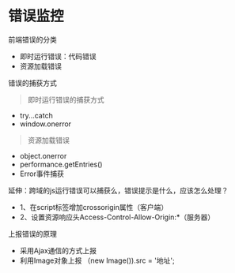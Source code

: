 错误监控
====
前端错误的分类
* 即时运行错误：代码错误
* 资源加载错误

错误的捕获方式
>即时运行错误的捕获方式
* try...catch
* window.onerror

>资源加载错误
* object.onerror
* performance.getEntries()
* Error事件捕获

延伸：跨域的js运行错误可以捕获么，错误提示是什么，应该怎么处理？
* 1、在script标签增加crossorigin属性（客户端）
* 2、设置资源响应头Access-Control-Allow-Origin:*（服务器）

上报错误的原理
* 采用Ajax通信的方式上报
* 利用Image对象上报
（new Image()).src = '地址';
